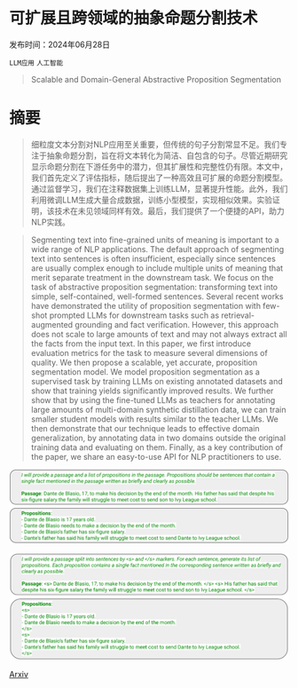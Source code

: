 # 可扩展且跨领域的抽象命题分割技术

发布时间：2024年06月28日

`LLM应用` `人工智能`

> Scalable and Domain-General Abstractive Proposition Segmentation

# 摘要

> 细粒度文本分割对NLP应用至关重要，但传统的句子分割常显不足。我们专注于抽象命题分割，旨在将文本转化为简洁、自包含的句子。尽管近期研究显示命题分割在下游任务中的潜力，但其扩展性和完整性仍有限。本文中，我们首先定义了评估指标，随后提出了一种高效且可扩展的命题分割模型。通过监督学习，我们在注释数据集上训练LLM，显著提升性能。此外，我们利用微调LLM生成大量合成数据，训练小型模型，实现相似效果。实验证明，该技术在未见领域同样有效。最后，我们提供了一个便捷的API，助力NLP实践。

> Segmenting text into fine-grained units of meaning is important to a wide range of NLP applications. The default approach of segmenting text into sentences is often insufficient, especially since sentences are usually complex enough to include multiple units of meaning that merit separate treatment in the downstream task. We focus on the task of abstractive proposition segmentation: transforming text into simple, self-contained, well-formed sentences. Several recent works have demonstrated the utility of proposition segmentation with few-shot prompted LLMs for downstream tasks such as retrieval-augmented grounding and fact verification. However, this approach does not scale to large amounts of text and may not always extract all the facts from the input text. In this paper, we first introduce evaluation metrics for the task to measure several dimensions of quality. We then propose a scalable, yet accurate, proposition segmentation model. We model proposition segmentation as a supervised task by training LLMs on existing annotated datasets and show that training yields significantly improved results. We further show that by using the fine-tuned LLMs as teachers for annotating large amounts of multi-domain synthetic distillation data, we can train smaller student models with results similar to the teacher LLMs. We then demonstrate that our technique leads to effective domain generalization, by annotating data in two domains outside the original training data and evaluating on them. Finally, as a key contribution of the paper, we share an easy-to-use API for NLP practitioners to use.

![可扩展且跨领域的抽象命题分割技术](../../../paper_images/2406.19803/x1.png)

![可扩展且跨领域的抽象命题分割技术](../../../paper_images/2406.19803/x2.png)

[Arxiv](https://arxiv.org/abs/2406.19803)